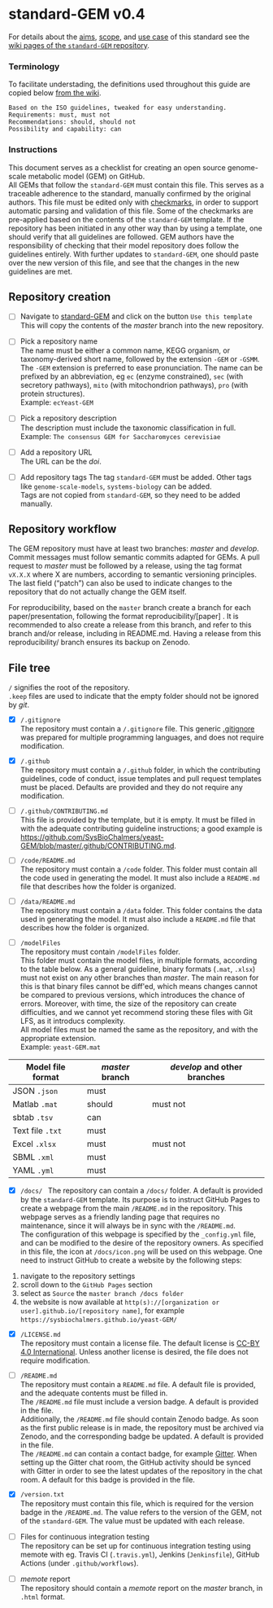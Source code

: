 standard-GEM v0.4
=================

For details about the [aims](https://github.com/SysBioChalmers/standard-GEM/wiki/Aims,-scope-and-terminology#aims), [scope](https://github.com/SysBioChalmers/standard-GEM/wiki/Aims,-scope-and-terminology#scope), and [use case](https://github.com/SysBioChalmers/standard-GEM/wiki/Use-case) of this standard see the [wiki pages of the `standard-GEM` repository](https://github.com/SysBioChalmers/standard-GEM/wiki).

### Terminology
To facilitate understading, the definitions used throughout this guide are copied below  [from the wiki](https://github.com/SysBioChalmers/standard-GEM/wiki/Aims,-scope-and-terminology#terminology).
```
Based on the ISO guidelines, tweaked for easy understanding.
Requirements: must, must not
Recommendations: should, should not
Possibility and capability: can
```

### Instructions
This document serves as a checklist for creating an open source genome-scale metabolic model (GEM) on GitHub.  
All GEMs that follow the `standard-GEM` must contain this file. This serves as a traceable adherence to the standard, manually confirmed by the original authors. This file must be edited only with [checkmarks](https://help.github.com/en/github/managing-your-work-on-github/about-task-lists), in order to support automatic parsing and validation of this file. Some of the checkmarks are pre-applied based on the contents of the `standard-GEM` template. If the repository has been initiated in any other way than by using a template, one should verify that all guidelines are followed. GEM authors have the responsibility of checking that their model repository does follow the guidelines entirely.
With further updates to `standard-GEM`, one should paste over the new version of this file, and see that the changes in the new guidelines are met.

Repository creation
-------------------
- [ ] Navigate to [standard-GEM]() and click on the button `Use this template`
This will copy the contents of the _master_ branch into the new repository.

- [ ] Pick a repository name  
The name must be either a common name, KEGG organism, or taxonomy-derived short name, followed by the extension `-GEM` or `-GSMM`. The `-GEM` extension is preferred to ease pronunciation. The name can be prefixed by an abbreviation, eg `ec` (enzyme constrained), `sec` (with secretory pathways), `mito` (with mitochondrion pathways), `pro` (with protein structures).  
Example: `ecYeast-GEM`

- [ ] Pick a repository description  
The description must include the taxonomic classification in full.  
Example: `The consensus GEM for Saccharomyces cerevisiae`

- [ ] Add a repository URL  
The URL can be the _doi_.

- [ ] Add repository tags
The tag `standard-GEM` must be added. Other tags like `genome-scale-models`, `systems-biology` can be added.  
Tags are not copied from `standard-GEM`, so they need to be added manually.


Repository workflow
-------------------
The GEM repository must have at least two branches: _master_ and _develop_. Commit messages must follow semantic commits adapted for GEMs.
A pull request to _master_ must be followed by a release, using the tag format `vX.X.X` where X are numbers, according to semantic versioning principles. The last field (“patch”) can also be used to indicate changes to the repository that do not actually change the GEM itself.  


For reproducibility, based on the `master` branch create a branch for each paper/presentation, following the format reproducibility/[paper] . It is recommended to also create a release from this branch, and refer to this branch and/or release, including in README.md. Having a release from this reproducibility/ branch ensures its backup on Zenodo.


File tree
---------
`/` signifies the root of the repository.  
`.keep` files are used to indicate that the empty folder should not be ignored by _git_.

- [x] `/.gitignore`  
The repository must contain a `/.gitignore` file. This generic [.gitignore](https://git-scm.com/docs/gitignore) was prepared for multiple programming languages, and does not require modification.

- [x] `/.github`  
The repository must contain a `/.github` folder, in which the contributing guidelines, code of conduct, issue templates and pull request templates must be placed. Defaults are provided and they do not require any modification.

- [ ] `/.github/CONTRIBUTING.md`  
This file is provided by the template, but it is empty. It must be filled in with the adequate contributing guideline instructions; a good example is https://github.com/SysBioChalmers/yeast-GEM/blob/master/.github/CONTRIBUTING.md.

- [ ] `/code/README.md`  
The repository must contain a `/code` folder. This folder must contain all the code used in generating the model. It must also include a `README.md` file that describes how the folder is organized.

- [ ] `/data/README.md`  
The repository must contain a `/data` folder. This folder contains the data used in generating the model. It must also include a `README.md` file that describes how the folder is organized.

- [ ] `/modelFiles`  
The repository must contain `/modelFiles` folder.   
This folder must contain the model files, in multiple formats, according to the table below. As a general guideline, binary formats (`.mat`, `.xlsx`) must not exist on any other branches than _master_. The main reason for this is that binary files cannot be diff'ed, which means changes cannot be compared to previous versions, which introduces the chance of errors. Moreover, with time, the size of the repository can create difficulties, and we cannot yet recommend storing these files with Git LFS, as it introducs complexity.  
All model files must be named the same as the repository, and with the appropriate extension.  
Example: `yeast-GEM.mat`

| Model file format | _master_ branch | _develop_ and other branches |
| ----------------- | --------------- | ---------------------------- |
| JSON `.json`      | must            ||
| Matlab `.mat`     | should          | must not                   |
| sbtab `.tsv`      | can             ||
| Text file `.txt`  | must            ||
| Excel `.xlsx`     | must            | must not                   |
| SBML `.xml`       | must            ||
| YAML `.yml`       | must            ||


- [x] `/docs/ `
The repository can contain a `/docs/` folder. A default is provided by the `standard-GEM` template. Its purpose is to instruct GitHub Pages to create a webpage from the main `/README.md` in the repository. This webpage serves as a friendly landing page that requires no maintenance, since it will always be in sync with the `/README.md`.  
The configuration of this webpage is specified by the `_config.yml` file, and can be modified to the desire of the repository owners. As specified in this file, the icon at `/docs/icon.png` will be used on this webpage.
One need to instruct GitHub to create a website by the following steps:
1. navigate to the repository settings
2. scroll down to the `GitHub Pages` section
3. select as `Source` the `master branch /docs folder`
4. the website is now available at `http(s)://[organization or user].github.io/[repository name]`, for example `https://sysbiochalmers.github.io/yeast-GEM/`

- [x] `/LICENSE.md`  
The repository must contain a license file. The default license is [CC-BY 4.0 International](https://creativecommons.org/licenses/by/4.0/). Unless another license is desired, the file does not require modification.

- [ ] `/README.md`  
The repository must contain a `README.md` file. A default file is provided, and the adequate contents must be filled in.  
The `/README.md` file must include a version badge. A default is provided in the file.  
Additionally, the `/README.md` file	should contain Zenodo badge. As soon as the first public release is in made, the repository must be archived via Zenodo, and the corresponding badge be updated. A default is provided in the file.  
The `/README.md` can contain a contact badge, for example [Gitter](https://gitter.io). When setting up the Gitter chat room, the GitHub activity should be synced with Gitter in order to see the latest updates of the repository in the chat room. A default for this badge is provided in the file.

- [x] `/version.txt`  
The repository must contain this file, which is required for the version badge in the `/README.md`. The value refers to the version of the GEM, not of the `standard-GEM`. The value must be updated with each release.

- [ ] Files for continuous integration testing  
The repository can be set up for continuous integration testing using memote with eg. Travis CI (`.travis.yml`), Jenkins (`Jenkinsfile`), GitHub Actions (under `.github/workflows`).

- [ ] _memote_ report  
The repository should contain a _memote_ report on the _master_ branch, in `.html` format.

